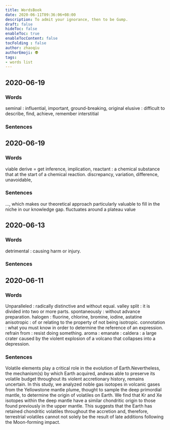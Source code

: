 ```yaml
---
title: WordsBook
date: 2020-06-11T09:36:06+08:00
description: To admit your ignorance, then to be Gump.
draft: false
hideToc: false
enableToc: true
enableTocContent: false
tocFolding : false
author: zhaoqiu
authorEmoji: 👽
tags: 
- words list
---
```


## 2020-06-19

### Words

seminal : influential, important, ground-breaking, original
elusive : difficult to describe, find, achieve, remember
interstitial

### Sentences


## 2020-06-19

### Words

viable
derive = get
inference, implication, 
reactant : a chemical substance that at the start of a chemical reaction.
discrepancy, variation, difference, 
unavoidable, 

### Sentences

..., which makes our theoretical approach particularly valuable to fill in the niche in our knowledge gap.
fluctuates around a plateau value


## 2020-06-13

### Words

detrimental : causing harm or injury.



### Sentences

## 2020-06-11

### Words

Unparalleled : radically distinctive and without equal.
valley
split : it is divided into two or more parts.
spontaneously : without advance preparation.
halogen : fluorine, chlorine, bromine, iodine, astatine
anisotropic : of or relating to the property of not being isotropic.
connotation : what you must know in order to determine the reference of an expression.
refrain from : resist doing something.
aroma :
emanate : 
caldera : a large crater caused by the violent explosion of a volcano that collapses into a depression.

### Sentences

Volatile elements play a critical role in the evolution of Earth.Nevertheless, the mechanism(s) by which Earth acquired, andwas able to preserve its volatile budget throughout its violent accretionary history, remains uncertain. In this study, we analyzed noble gas isotopes in volcanic gases from the Yellowstone mantle plume, thought to sample the deep primordial mantle, to determine the origin of volatiles on Earth. We find that Kr and Xe isotopes within the deep mantle have a similar chondritic origin to those found previously in the upper mantle. This suggests that the Earth has retained chondritic volatiles throughout the accretion and, therefore, terrestrial volatiles cannot not solely be the result of late additions following the Moon-forming impact.


